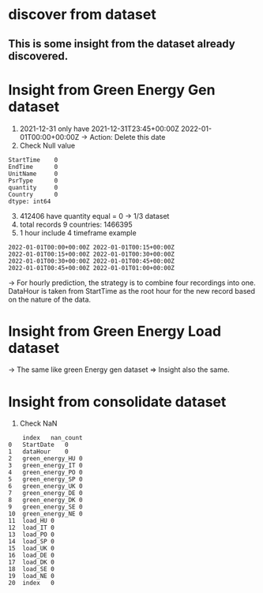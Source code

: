 # discover from dataset

## This is some insight from the dataset already discovered.

# Insight from Green Energy Gen dataset 

1. 2021-12-31 only have 2021-12-31T23:45+00:00Z	2022-01-01T00:00+00:00Z -> Action: Delete this date 
2. Check Null value 
```
StartTime    0
EndTime      0
UnitName     0
PsrType      0
quantity     0
Country      0
dtype: int64
```
3. 412406 have quantity equal = 0 -> 1/3 dataset 
4. total records 9 countries: 1466395
5. 1 hour include 4 timeframe
example 
```
2022-01-01T00:00+00:00Z	2022-01-01T00:15+00:00Z	
2022-01-01T00:15+00:00Z	2022-01-01T00:30+00:00Z
2022-01-01T00:30+00:00Z	2022-01-01T00:45+00:00Z
2022-01-01T00:45+00:00Z	2022-01-01T01:00+00:00Z
``` 
-> For hourly prediction, the strategy is to combine four recordings into one. DataHour is taken from StartTime as the root hour for the new record based on the nature of the data.

# Insight from Green Energy Load dataset 

-> The same like green Energy gen dataset => Insight also the same. 

# Insight from consolidate dataset 

1. Check NaN 
```
	index	nan_count
0	StartDate	0
1	dataHour	0
2	green_energy_HU	0
3	green_energy_IT	0
4	green_energy_PO	0
5	green_energy_SP	0
6	green_energy_UK	0
7	green_energy_DE	0
8	green_energy_DK	0
9	green_energy_SE	0
10	green_energy_NE	0
11	load_HU	0
12	load_IT	0
13	load_PO	0
14	load_SP	0
15	load_UK	0
16	load_DE	0
17	load_DK	0
18	load_SE	0
19	load_NE	0
20	index	0
```